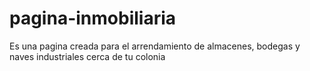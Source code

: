 # pagina-inmobiliaria
Es una pagina creada para el arrendamiento de almacenes, bodegas y naves industriales cerca de tu colonia
